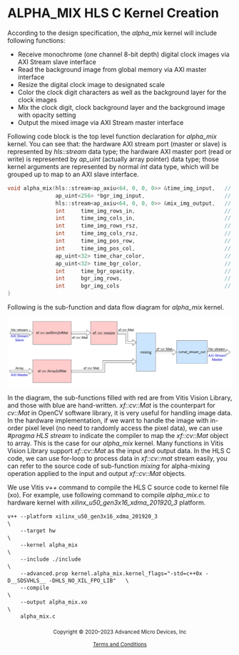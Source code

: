 # ALPHA_MIX HLS C Kernel Creation

According to the design specification, the *alpha_mix* kernel will include following functions:

* Receive monochrome (one channel 8-bit depth) digital clock images via AXI Stream slave interface
* Read the background image from global memory via AXI master interface
* Resize the digital clock image to designated scale
* Color the clock digit characters as well as the background layer for the clock images
* Mix the clock digit, clock background layer and the background image with opacity setting
* Output the mixed image via AXI Stream master interface

Following code block is the top level function declaration for *alpha_mix* kernel. You can see that: the hardware AXI stream port (master or slave) is represented by *hls::stream* data type; the hardware AXI master port (read or write) is represented by *ap_uint* (actually array pointer) data type; those kernel arguments are represented by normal *int* data type, which will be grouped up to map to an AXI slave interface.

~~~c++
void alpha_mix(hls::stream<ap_axiu<64, 0, 0, 0>> &time_img_input,   // time image input
               ap_uint<256> *bgr_img_input,                         // background image input
               hls::stream<ap_axiu<64, 0, 0, 0>> &mix_img_output,   // mixed image output
               int     time_img_rows_in,                            // input time image height
               int     time_img_cols_in,                            // input time image width
               int     time_img_rows_rsz,                           // resized time image height
               int     time_img_cols_rsz,                           // resized time image width
               int     time_img_pos_row,                            // resized time image position - Y
               int     time_img_pos_col,                            // resized time image position - X
               ap_uint<32> time_char_color,                         // [31:0] = [xRGB]
               ap_uint<32> time_bgr_color,                          // [31:0] = [xRGB]
               int     time_bgr_opacity,                            // time image background opacity，[7:0] used
               int     bgr_img_rows,                                // background image height
               int     bgr_img_cols                                 // background image width
)
~~~


Following is the sub-function and data flow diagram for *alpha_mix* kernel.

<div align="center">
<img src="./images/alpha_mix_flow.png" alt="alpha_mix flow" >
</div>

In the diagram, the sub-functions filled with red are from Vitis Vision Library, and those with blue are hand-written. *xf::cv::Mat* is the counterpart for *cv::Mat* in OpenCV software library, it is very useful for handling image data. In the hardware implementation, if we want to handle the image with in-order pixel level (no need to randomly access the pixel data), we can use *#pragma HLS stream* to indicate the compiler to map the *xf::cv::Mat* object to array. This is the case for our *alpha_mix* kernel. Many functions in Vitis Vision Library support *xf::cv::Mat* as the input and output data. In the HLS C code, we can use for-loop to process data in *xf::cv::mat* stream easily, you can refer to the source code of sub-function *mixing* for alpha-mixing operation applied to the input and output *xf::cv::Mat* objects.

We use Vitis *v++* command to compile the HLS C source code to kernel file (xo). For example, use following command to compile *alpha_mix.c* to hardware kernel with *xilinx_u50_gen3x16_xdma_201920_3* platform.

~~~
v++ --platform xilinx_u50_gen3x16_xdma_201920_3                                                     \
    --target hw                                                                                     \
    --kernel alpha_mix                                                                              \
    --include ./include                                                                             \
    --advanced.prop kernel.alpha_mix.kernel_flags="-std=c++0x -D__SDSVHLS__ -DHLS_NO_XIL_FPO_LIB"   \
    --compile                                                                                       \
    --output alpha_mix.xo                                                                           \
    alpha_mix.c
~~~


<p class="sphinxhide" align="center"><sub>Copyright © 2020–2023 Advanced Micro Devices, Inc</sub></p>

<p class="sphinxhide" align="center"><sup><a href="https://www.amd.com/en/corporate/copyright">Terms and Conditions</a></sup></p>

